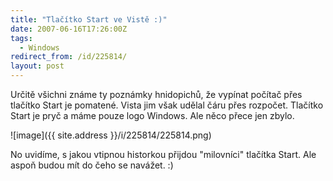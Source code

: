 ```yaml
---
title: "Tlačítko Start ve Vistě :)"
date: 2007-06-16T17:26:00Z
tags:
  - Windows
redirect_from: /id/225814/
layout: post
---
```

Určitě všichni známe ty poznámky hnidopichů, že vypínat počítač přes tlačítko Start je pomatené. Vista jim však udělal čáru přes rozpočet. Tlačítko Start je pryč a máme pouze logo Windows. Ale něco přece jen zbylo.

![image]({{ site.address }}/i/225814/225814.png)

No uvidíme, s jakou vtipnou historkou přijdou "milovníci" tlačítka Start. Ale aspoň budou mít do čeho se navážet. :)
